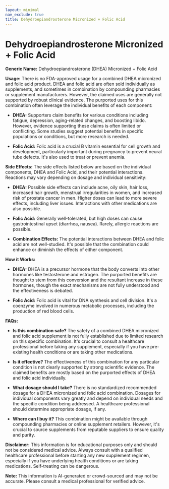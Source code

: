 ```yaml
---
layout: minimal
nav_exclude: true
title: Dehydroepiandrosterone Micronized + Folic Acid
---
```


# Dehydroepiandrosterone Micronized + Folic Acid

**Generic Name:** Dehydroepiandrosterone (DHEA) Micronized + Folic Acid

**Usage:**  There is no FDA-approved usage for a combined DHEA micronized and folic acid product.  DHEA and folic acid are often sold individually as supplements, and sometimes in combination by compounding pharmacies or supplement manufacturers.  However, the claimed uses are generally not supported by robust clinical evidence.  The purported uses for this combination often leverage the individual benefits of each component:

* **DHEA:**  Supporters claim benefits for various conditions including fatigue, depression, aging-related changes, and boosting libido.  However, evidence supporting these claims is often limited or conflicting.  Some studies suggest potential benefits in specific populations or conditions, but more research is needed.

* **Folic Acid:**  Folic acid is a crucial B vitamin essential for cell growth and development, particularly important during pregnancy to prevent neural tube defects. It's also used to treat or prevent anemia.


**Side Effects:**  The side effects listed below are based on the individual components, DHEA and Folic Acid, and their potential interactions.  Reactions may vary depending on dosage and individual sensitivity:

* **DHEA:**  Possible side effects can include acne, oily skin, hair loss, increased hair growth, menstrual irregularities in women, and increased risk of prostate cancer in men.  Higher doses can lead to more severe effects, including liver issues.  Interactions with other medications are also possible.

* **Folic Acid:**  Generally well-tolerated, but high doses can cause gastrointestinal upset (diarrhea, nausea).  Rarely, allergic reactions are possible.

* **Combination Effects:** The potential interactions between DHEA and folic acid are not well-studied.  It's possible that the combination could enhance or diminish the effects of either component.


**How it Works:**

* **DHEA:**  DHEA is a precursor hormone that the body converts into other hormones like testosterone and estrogen.  The purported benefits are thought to stem from this conversion and the resultant increase in these hormones, though the exact mechanisms are not fully understood and the effectiveness is debated.

* **Folic Acid:**  Folic acid is vital for DNA synthesis and cell division.  It's a coenzyme involved in numerous metabolic processes, including the production of red blood cells.


**FAQs:**

* **Is this combination safe?**  The safety of a combined DHEA micronized and folic acid supplement is not fully established due to limited research on this specific combination. It's crucial to consult a healthcare professional before taking any supplement, especially if you have pre-existing health conditions or are taking other medications.

* **Is it effective?**  The effectiveness of this combination for any particular condition is not clearly supported by strong scientific evidence.  The claimed benefits are mostly based on the purported effects of DHEA and folic acid individually.

* **What dosage should I take?**  There is no standardized recommended dosage for a DHEA micronized and folic acid combination. Dosages for individual components vary greatly and depend on individual needs and the specific condition being addressed.  A healthcare professional should determine appropriate dosage, if any.

* **Where can I buy it?**  This combination might be available through compounding pharmacies or online supplement retailers. However, it's crucial to source supplements from reputable suppliers to ensure quality and purity.

**Disclaimer:**  This information is for educational purposes only and should not be considered medical advice. Always consult with a qualified healthcare professional before starting any new supplement regimen, especially if you have underlying health conditions or are taking medications.  Self-treating can be dangerous.


**Note:** This information is AI-generated or crowd-sourced and may not be accurate. Please consult a medical professional for verified advice.